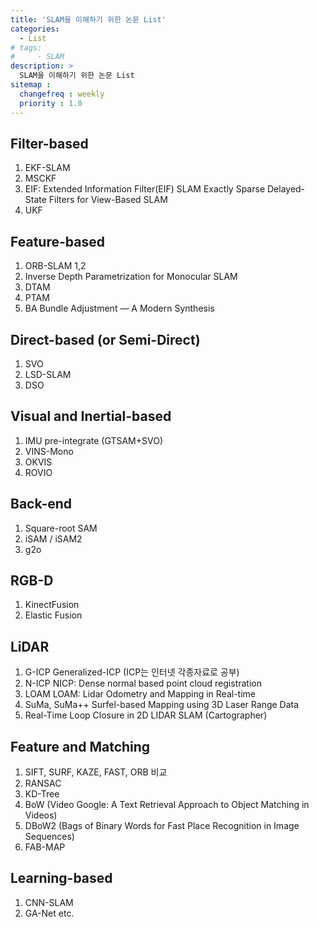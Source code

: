 ```yaml
---
title: 'SLAM을 이해하기 위한 논문 List'
categories:
  - List
# tags: 
#     - SLAM
description: >
  SLAM을 이해하기 위한 논문 List
sitemap :
  changefreq : weekly
  priority : 1.0
---
```


## Filter-based
1. EKF-SLAM
2. MSCKF
3. EIF: Extended Information Filter(EIF) SLAM
   Exactly Sparse Delayed-State Filters for View-Based SLAM
4. UKF

## Feature-based
1. ORB-SLAM 1,2
2. Inverse Depth Parametrization for Monocular SLAM
3. DTAM
4. PTAM
5. BA
Bundle Adjustment — A Modern Synthesis

## Direct-based (or Semi-Direct)
1. SVO
2. LSD-SLAM
3. DSO

## Visual and Inertial-based
1. IMU pre-integrate (GTSAM+SVO)
2. VINS-Mono
3. OKVIS
4. ROVIO

## Back-end
1. Square-root SAM
2. iSAM / iSAM2
3. g2o

## RGB-D
1. KinectFusion
2. Elastic Fusion

## LiDAR
1. G-ICP
Generalized-ICP (ICP는 인터넷 각종자료로 공부)
2. N-ICP
NICP: Dense normal based point cloud registration
3. LOAM
LOAM: Lidar Odometry and Mapping in Real-time
4. SuMa, SuMa++
Surfel-based Mapping using 3D Laser Range Data
5. Real-Time Loop Closure in 2D LIDAR SLAM (Cartographer)

## Feature and Matching
1. SIFT, SURF, KAZE, FAST, ORB 비교
2. RANSAC
3. KD-Tree
4. BoW (Video Google: A Text Retrieval Approach to Object Matching in Videos)
5. DBoW2 (Bags of Binary Words for Fast Place Recognition in Image Sequences)
6. FAB-MAP

## Learning-based
1. CNN-SLAM
2. GA-Net
etc.

<!-- https://docs.google.com/spreadsheets/d/1_iuSHtbpBoX9eUWUuhUvHijiAX3aBsCHY7FynunjMEo/edit?ts=5dcbf389#gid=0
https://www.dropbox.com/home/Readings/2019-winter-slam-study -->
